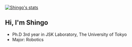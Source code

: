 [![Shingo's stats](https://github-readme-stats.vercel.app/api?username=knorth55&count_private=true&show_icons=true)](https://github.com/knorth55)

## Hi, I'm Shingo

- Ph.D 3rd year in JSK Laboratory, The University of Tokyo
- Major: Robotics
